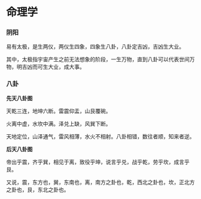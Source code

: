 # 命理学

### 阴阳

易有太极，是生两仪，两仪生四象，四象生八卦，八卦定吉凶，吉凶生大业。

其中，太极指宇宙产生之前无法想象的阶段，一生万物，直到八卦可以代表世间万物，明吉凶而可生大业，成大事。

### 八卦

**先天八卦图**

天乾三连，地坤六断。雷震仰盂，山艮覆碗。

火离中虚，水坎中满。泽兑上缺，风巽下断。

天地定位，山泽通气，雷风相薄，水火不相射。八卦相错，数往者顺，知来者逆。

**后天八卦图**

帝出乎震，齐乎巽，相见于离，致役乎坤，说言乎兑，战乎乾，劳乎坎，成言乎艮。

又说，震，东方也，巽，东南也，离，南方之卦也，乾，西北之卦也，坎，正北方之卦也，艮，东北之卦也。